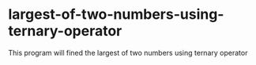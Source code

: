 # largest-of-two-numbers-using-ternary-operator
This program will fined the largest of two numbers using ternary operator
